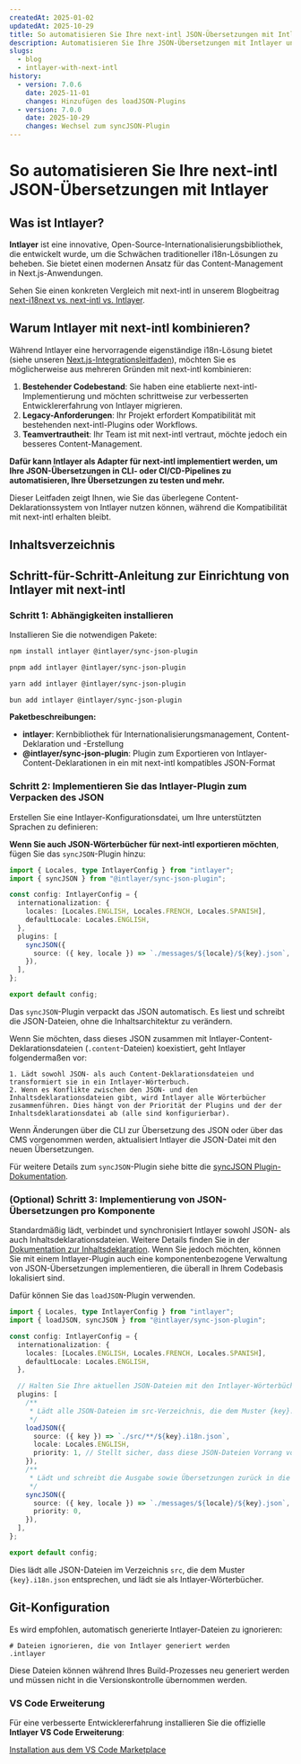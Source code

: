 ```yaml
---
createdAt: 2025-01-02
updatedAt: 2025-10-29
title: So automatisieren Sie Ihre next-intl JSON-Übersetzungen mit Intlayer
description: Automatisieren Sie Ihre JSON-Übersetzungen mit Intlayer und next-intl für eine verbesserte Internationalisierung in Next.js-Anwendungen.
slugs:
  - blog
  - intlayer-with-next-intl
history:
  - version: 7.0.6
    date: 2025-11-01
    changes: Hinzufügen des loadJSON-Plugins
  - version: 7.0.0
    date: 2025-10-29
    changes: Wechsel zum syncJSON-Plugin
---
```


# So automatisieren Sie Ihre next-intl JSON-Übersetzungen mit Intlayer

## Was ist Intlayer?

**Intlayer** ist eine innovative, Open-Source-Internationalisierungsbibliothek, die entwickelt wurde, um die Schwächen traditioneller i18n-Lösungen zu beheben. Sie bietet einen modernen Ansatz für das Content-Management in Next.js-Anwendungen.

Sehen Sie einen konkreten Vergleich mit next-intl in unserem Blogbeitrag [next-i18next vs. next-intl vs. Intlayer](https://github.com/aymericzip/intlayer/blob/main/docs/blog/de/next-i18next_vs_next-intl_vs_intlayer.md).

## Warum Intlayer mit next-intl kombinieren?

Während Intlayer eine hervorragende eigenständige i18n-Lösung bietet (siehe unseren [Next.js-Integrationsleitfaden](https://github.com/aymericzip/intlayer/blob/main/docs/docs/de/intlayer_with_nextjs_16.md)), möchten Sie es möglicherweise aus mehreren Gründen mit next-intl kombinieren:

1. **Bestehender Codebestand**: Sie haben eine etablierte next-intl-Implementierung und möchten schrittweise zur verbesserten Entwicklererfahrung von Intlayer migrieren.
2. **Legacy-Anforderungen**: Ihr Projekt erfordert Kompatibilität mit bestehenden next-intl-Plugins oder Workflows.
3. **Teamvertrautheit**: Ihr Team ist mit next-intl vertraut, möchte jedoch ein besseres Content-Management.

**Dafür kann Intlayer als Adapter für next-intl implementiert werden, um Ihre JSON-Übersetzungen in CLI- oder CI/CD-Pipelines zu automatisieren, Ihre Übersetzungen zu testen und mehr.**

Dieser Leitfaden zeigt Ihnen, wie Sie das überlegene Content-Deklarationssystem von Intlayer nutzen können, während die Kompatibilität mit next-intl erhalten bleibt.

## Inhaltsverzeichnis

<TOC/>

## Schritt-für-Schritt-Anleitung zur Einrichtung von Intlayer mit next-intl

### Schritt 1: Abhängigkeiten installieren

Installieren Sie die notwendigen Pakete:

```bash packageManager="npm"
npm install intlayer @intlayer/sync-json-plugin
```

```bash packageManager="pnpm"
pnpm add intlayer @intlayer/sync-json-plugin
```

```bash packageManager="yarn"
yarn add intlayer @intlayer/sync-json-plugin
```

```bash packageManager="bun"
bun add intlayer @intlayer/sync-json-plugin
```

**Paketbeschreibungen:**

- **intlayer**: Kernbibliothek für Internationalisierungsmanagement, Content-Deklaration und -Erstellung
- **@intlayer/sync-json-plugin**: Plugin zum Exportieren von Intlayer-Content-Deklarationen in ein mit next-intl kompatibles JSON-Format

### Schritt 2: Implementieren Sie das Intlayer-Plugin zum Verpacken des JSON

Erstellen Sie eine Intlayer-Konfigurationsdatei, um Ihre unterstützten Sprachen zu definieren:

**Wenn Sie auch JSON-Wörterbücher für next-intl exportieren möchten**, fügen Sie das `syncJSON`-Plugin hinzu:

```typescript fileName="intlayer.config.ts"
import { Locales, type IntlayerConfig } from "intlayer";
import { syncJSON } from "@intlayer/sync-json-plugin";

const config: IntlayerConfig = {
  internationalization: {
    locales: [Locales.ENGLISH, Locales.FRENCH, Locales.SPANISH],
    defaultLocale: Locales.ENGLISH,
  },
  plugins: [
    syncJSON({
      source: ({ key, locale }) => `./messages/${locale}/${key}.json`,
    }),
  ],
};

export default config;
```

Das `syncJSON`-Plugin verpackt das JSON automatisch. Es liest und schreibt die JSON-Dateien, ohne die Inhaltsarchitektur zu verändern.

Wenn Sie möchten, dass dieses JSON zusammen mit Intlayer-Content-Deklarationsdateien (`.content`-Dateien) koexistiert, geht Intlayer folgendermaßen vor:

    1. Lädt sowohl JSON- als auch Content-Deklarationsdateien und transformiert sie in ein Intlayer-Wörterbuch.
    2. Wenn es Konflikte zwischen den JSON- und den Inhaltsdeklarationsdateien gibt, wird Intlayer alle Wörterbücher zusammenführen. Dies hängt von der Priorität der Plugins und der der Inhaltsdeklarationsdatei ab (alle sind konfigurierbar).

Wenn Änderungen über die CLI zur Übersetzung des JSON oder über das CMS vorgenommen werden, aktualisiert Intlayer die JSON-Datei mit den neuen Übersetzungen.

Für weitere Details zum `syncJSON`-Plugin siehe bitte die [syncJSON Plugin-Dokumentation](https://github.com/aymericzip/intlayer/blob/main/docs/docs/de/plugins/sync-json.md).

### (Optional) Schritt 3: Implementierung von JSON-Übersetzungen pro Komponente

Standardmäßig lädt, verbindet und synchronisiert Intlayer sowohl JSON- als auch Inhaltsdeklarationsdateien. Weitere Details finden Sie in der [Dokumentation zur Inhaltsdeklaration](https://github.com/aymericzip/intlayer/blob/main/docs/docs/de/dictionary/content_file.md). Wenn Sie jedoch möchten, können Sie mit einem Intlayer-Plugin auch eine komponentenbezogene Verwaltung von JSON-Übersetzungen implementieren, die überall in Ihrem Codebasis lokalisiert sind.

Dafür können Sie das `loadJSON`-Plugin verwenden.

```ts fileName="intlayer.config.ts"
import { Locales, type IntlayerConfig } from "intlayer";
import { loadJSON, syncJSON } from "@intlayer/sync-json-plugin";

const config: IntlayerConfig = {
  internationalization: {
    locales: [Locales.ENGLISH, Locales.FRENCH, Locales.SPANISH],
    defaultLocale: Locales.ENGLISH,
  },

  // Halten Sie Ihre aktuellen JSON-Dateien mit den Intlayer-Wörterbüchern synchron
  plugins: [
    /**
     * Lädt alle JSON-Dateien im src-Verzeichnis, die dem Muster {key}.i18n.json entsprechen
     */
    loadJSON({
      source: ({ key }) => `./src/**/${key}.i18n.json`,
      locale: Locales.ENGLISH,
      priority: 1, // Stellt sicher, dass diese JSON-Dateien Vorrang vor Dateien in `./locales/en/${key}.json` haben
    }),
    /**
     * Lädt und schreibt die Ausgabe sowie Übersetzungen zurück in die JSON-Dateien im locales-Verzeichnis
     */
    syncJSON({
      source: ({ key, locale }) => `./messages/${locale}/${key}.json`,
      priority: 0,
    }),
  ],
};

export default config;
```

Dies lädt alle JSON-Dateien im Verzeichnis `src`, die dem Muster `{key}.i18n.json` entsprechen, und lädt sie als Intlayer-Wörterbücher.

## Git-Konfiguration

Es wird empfohlen, automatisch generierte Intlayer-Dateien zu ignorieren:

```plaintext fileName=".gitignore"
# Dateien ignorieren, die von Intlayer generiert werden
.intlayer
```

Diese Dateien können während Ihres Build-Prozesses neu generiert werden und müssen nicht in die Versionskontrolle übernommen werden.

### VS Code Erweiterung

Für eine verbesserte Entwicklererfahrung installieren Sie die offizielle **Intlayer VS Code Erweiterung**:

[Installation aus dem VS Code Marketplace](https://marketplace.visualstudio.com/items?itemName=intlayer.intlayer-vs-code-extension)
